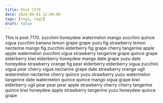 ```yaml
---
title: Post 7170
date: 2024-09-01 12:00:00
tags: [tag1, tag2]
draft: false
---
```

This is post 7170.
zucchini
honeydew
watermelon
mango
zucchini
quince
xigua
zucchini
banana
lemon
grape
grape
yuzu
fig
strawberry
lemon
nectarine
mango
fig
zucchini
elderberry
fig
grape
cherry
tangerine
apple
apple
watermelon
zucchini
xigua
strawberry
tangerine
grape
quince
grape
elderberry
kiwi
elderberry
honeydew
mango
date
grape
yuzu
date
honeydew
strawberry
orange
fig
pear
elderberry
elderberry
xigua
zucchini
xigua
pear
cherry
xigua
nectarine
grape
date
strawberry
orange
ugli
watermelon
nectarine
cherry
quince
yuzu
strawberry
yuzu
watermelon
tangerine
date
watermelon
quince
quince
mango
xigua
grape
kiwi
elderberry
ugli
pear
pear
pear
apple
strawberry
cherry
cherry
tangerine
quince
kiwi
honeydew
apple
strawberry
tangerine
yuzu
honeydew
quince
grape
